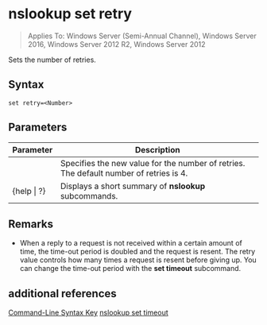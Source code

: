 # nslookup set retry

>Applies To: Windows Server (Semi-Annual Channel), Windows Server 2016, Windows Server 2012 R2, Windows Server 2012

Sets the number of retries.
## Syntax
```
set retry=<Number>
```
## Parameters
|Parameter|Description|
|-------|--------|
|<Number>|Specifies the new value for the number of retries. The default number of retries is 4.|
|{help &#124; ?}|Displays a short summary of **nslookup** subcommands.|
## Remarks
-   When a reply to a request is not received within a certain amount of time, the time-out period is doubled and the request is resent. The retry value controls how many times a request is resent before giving up. You can change the time-out period with the **set timeout** subcommand.
## additional references
[Command-Line Syntax Key](command-line-syntax-key.md)
[nslookup set timeout](nslookup-set-timeout.md)

